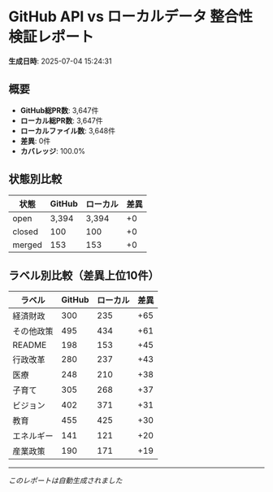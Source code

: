 # GitHub API vs ローカルデータ 整合性検証レポート

**生成日時**: 2025-07-04 15:24:31

## 概要

- **GitHub総PR数**: 3,647件
- **ローカル総PR数**: 3,647件
- **ローカルファイル数**: 3,648件
- **差異**: 0件
- **カバレッジ**: 100.0%

## 状態別比較

| 状態 | GitHub | ローカル | 差異 |
|------|--------|----------|------|
| open | 3,394 | 3,394 | +0 |
| closed | 100 | 100 | +0 |
| merged | 153 | 153 | +0 |

## ラベル別比較（差異上位10件）

| ラベル | GitHub | ローカル | 差異 |
|--------|--------|----------|------|
| 経済財政 | 300 | 235 | +65 |
| その他政策 | 495 | 434 | +61 |
| README | 198 | 153 | +45 |
| 行政改革 | 280 | 237 | +43 |
| 医療 | 248 | 210 | +38 |
| 子育て | 305 | 268 | +37 |
| ビジョン | 402 | 371 | +31 |
| 教育 | 455 | 425 | +30 |
| エネルギー | 141 | 121 | +20 |
| 産業政策 | 190 | 171 | +19 |

---
*このレポートは自動生成されました*